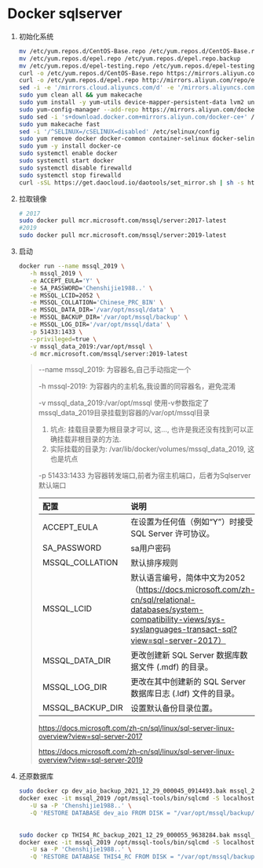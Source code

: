 # Docker sqlserver

1. 初始化系统

   ```bash
   mv /etc/yum.repos.d/CentOS-Base.repo /etc/yum.repos.d/CentOS-Base.repo.backup
   mv /etc/yum.repos.d/epel.repo /etc/yum.repos.d/epel.repo.backup
   mv /etc/yum.repos.d/epel-testing.repo /etc/yum.repos.d/epel-testing.repo.backup
   curl -o /etc/yum.repos.d/CentOS-Base.repo https://mirrors.aliyun.com/repo/Centos-7.repo
   curl -o /etc/yum.repos.d/epel.repo http://mirrors.aliyun.com/repo/epel-7.repo
   sed -i -e '/mirrors.cloud.aliyuncs.com/d' -e '/mirrors.aliyuncs.com/d' /etc/yum.repos.d/CentOS-Base.repo
   sudo yum clean all && yum makecache
   sudo yum install -y yum-utils device-mapper-persistent-data lvm2 unzip zip vim wget net-tools htop nmon 
   sudo yum-config-manager --add-repo https://mirrors.aliyun.com/docker-ce/linux/centos/docker-ce.repo
   sudo sed -i 's+download.docker.com+mirrors.aliyun.com/docker-ce+' /etc/yum.repos.d/docker-ce.repo
   sudo yum makecache fast
   sed -i '/^SELINUX=/cSELINUX=disabled' /etc/selinux/config
   sudo yum remove docker docker-common container-selinux docker-selinux docker-engine
   sudo yum -y install docker-ce
   sudo systemctl enable docker
   sudo systemctl start docker
   sudo systemctl disable firewalld
   sudo systemctl stop firewalld
   curl -sSL https://get.daocloud.io/daotools/set_mirror.sh | sh -s http://f1361db2.m.daocloud.io
   ```

1. 拉取镜像

   ```bash
   # 2017
   sudo docker pull mcr.microsoft.com/mssql/server:2017-latest
   #2019
   sudo docker pull mcr.microsoft.com/mssql/server:2019-latest

2. 启动

   ```bash
   docker run --name mssql_2019 \
      -h mssql_2019 \
      -e ACCEPT_EULA='Y' \
      -e SA_PASSWORD='Chenshijie1988..' \
      -e MSSQL_LCID=2052 \
      -e MSSQL_COLLATION='Chinese_PRC_BIN' \
      -e MSSQL_DATA_DIR='/var/opt/mssql/data' \
      -e MSSQL_BACKUP_DIR='/var/opt/mssql/backup' \
      -e MSSQL_LOG_DIR='/var/opt/mssql/data' \
      -p 51433:1433 \
      --privileged=true \
      -v mssql_data_2019:/var/opt/mssql \
      -d mcr.microsoft.com/mssql/server:2019-latest
   ```
   > --name mssql_2019:  为容器名,自己手动指定一个 
   >
   > -h mssql-2019:  为容器内的主机名,我设置的同容器名，避免混淆
   >
   > -v mssql_data_2019:/var/opt/mssql     使用-v参数指定了mssql_data_2019目录挂载到容器的/var/opt/mssql目录
   >
   > 1. 坑点: 挂载目录要为根目录才可以, 这…,     也许是我还没有找到可以正确挂载非根目录的方法.
   > 2. 实际挂载的目录为: /var/lib/docker/volumes/mssql_data_2019, 这也是坑点
   >
   > -p 51433:1433     为容器转发端口,前者为宿主机端口，后者为Sqlserver默认端口 
   >
   > | 配置             | 说明                                                         |
   > | :--------------- | :----------------------------------------------------------- |
   > | ACCEPT_EULA      | 在设置为任何值（例如“Y”）时接受 SQL Server 许可协议。        |
   > | SA_PASSWORD      | sa用户密码                                                   |
   > | MSSQL_COLLATION  | 默认排序规则                                                 |
   > | MSSQL_LCID       | 默认语言编号，简体中文为2052（https://docs.microsoft.com/zh-cn/sql/relational-databases/system-compatibility-views/sys-syslanguages-transact-sql?view=sql-server-2017） |
   > | MSSQL_DATA_DIR   | 更改创建新 SQL Server 数据库数据文件 (.mdf) 的目录。         |
   > | MSSQL_LOG_DIR    | 更改在其中创建新的 SQL Server 数据库日志 (.ldf) 文件的目录。 |
   > | MSSQL_BACKUP_DIR | 设置默认备份目录位置。                                       |
   >
   > https://docs.microsoft.com/zh-cn/sql/linux/sql-server-linux-overview?view=sql-server-2017
   >
   > https://docs.microsoft.com/zh-cn/sql/linux/sql-server-linux-overview?view=sql-server-2019
   
4. 还原数据库

   ```bash
   sudo docker cp dev_aio_backup_2021_12_29_000045_0914493.bak mssql_2019:/var/opt/mssql/backup
   docker exec -it mssql_2019 /opt/mssql-tools/bin/sqlcmd -S localhost \
      -U sa -P 'Chenshijie1988..' \
      -Q 'RESTORE DATABASE dev_aio FROM DISK = "/var/opt/mssql/backup/dev_aio_backup_2021_12_29_000045_0914493.bak" WITH MOVE "his_dev_ipt_202011210" TO  "/var/opt/mssql/data/his_dev_ipt_202011210.mdf", MOVE "his_dev_ipt_202011210_log" TO "/var/opt/mssql/data/his_dev_ipt_202011210_log.mdf"'
      
      
   sudo docker cp THIS4_RC_backup_2021_12_29_000055_9638284.bak mssql_2019:/var/opt/mssql/backup
   docker exec -it mssql_2019 /opt/mssql-tools/bin/sqlcmd -S localhost \
      -U sa -P 'Chenshijie1988..' \
      -Q 'RESTORE DATABASE THIS4_RC FROM DISK = "/var/opt/mssql/backup/THIS4_RC_backup_2021_12_29_000055_9638284.bak" WITH MOVE "SAMPLE_Data" TO  "/var/opt/mssql/data/THIS4_RC.mdf", MOVE "SAMPLE_Log" TO "/var/opt/mssql/data/THIS4_RC_log.mdf"'
   ```

   

